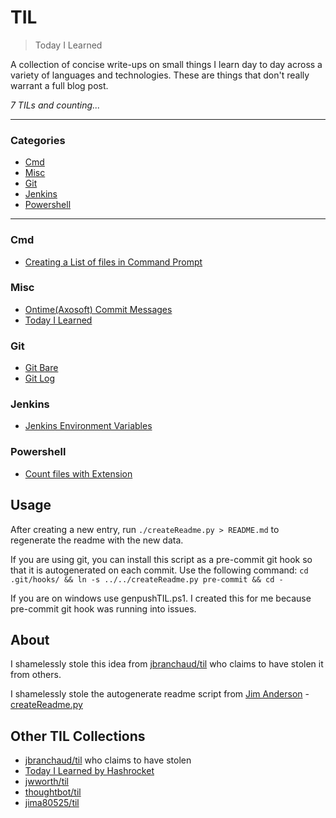 # TIL

> Today I Learned

A collection of concise write-ups on small things I learn day to day across a
variety of languages and technologies. These are things that don't really
warrant a full blog post.


_7 TILs and counting..._

---

### Categories

* [Cmd](#Cmd)
* [Misc](#Misc)
* [Git](#git)
* [Jenkins](#jenkins)
* [Powershell](#powershell)

---

### Cmd

- [Creating a List of files in Command Prompt](Cmd/list-of-files-cmd-or-infile.md)

### Misc

- [Ontime(Axosoft) Commit Messages](Misc/ontime-commit-messages.md)
- [Today I Learned](Misc/til.md)

### Git

- [Git Bare](git/git-bare.md)
- [Git Log](git/git-log.md)

### Jenkins

- [Jenkins Environment Variables](jenkins/env-var.md)

### Powershell

- [Count files with Extension](powershell/count-files-with-ext.md)

## Usage

After creating a new entry, run `./createReadme.py > README.md` to regenerate
the readme with the new data.

If you are using git, you can install this script as a pre-commit git hook so
that it is autogenerated on each commit.  Use the following command:
    `cd .git/hooks/ && ln -s ../../createReadme.py pre-commit && cd -`

If you are on windows use genpushTIL.ps1. I created this for me because pre-commit git hook was running into issues.


## About

I shamelessly stole this idea from
[jbranchaud/til](https://github.com/jbranchaud/til) who claims to have stolen
it from others.

I shamelessly stole the autogenerate readme script from [Jim Anderson](https://github.com/jima80525/til) - [createReadme.py](createReadme.py)


## Other TIL Collections

* [jbranchaud/til](https://github.com/jbranchaud/til) who claims to have stolen
* [Today I Learned by Hashrocket](https://til.hashrocket.com)
* [jwworth/til](https://github.com/jwworth/til)
* [thoughtbot/til](https://github.com/thoughtbot/til)
* [jima80525/til](https://github.com/jima80525/til)